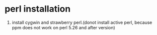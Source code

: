 # perl installation
1. install cygwin and strawberry perl.(donot install active perl, because ppm does not work on perl 5.26 and after version)
